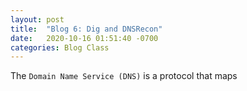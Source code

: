 ```yaml
---
layout: post
title:  "Blog 6: Dig and DNSRecon"
date:   2020-10-16 01:51:40 -0700
categories: Blog Class
---
```


The `Domain Name Service (DNS)` is a protocol that maps 
